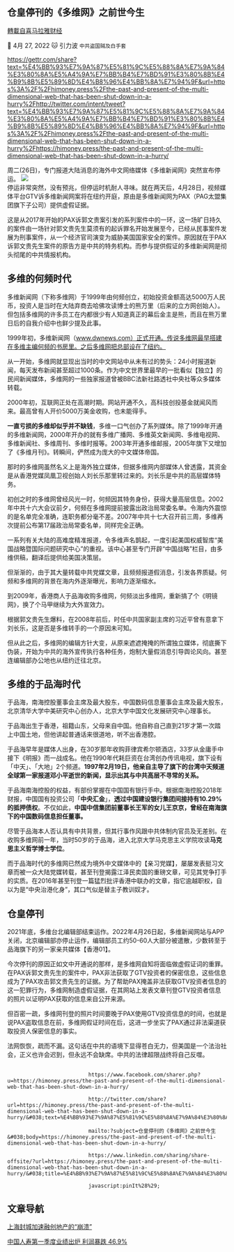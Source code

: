 
## 仓皇停刊的《多维网》之前世今生
[轉載自喜马拉雅财经](https://himoney.press/the-past-and-present-of-the-multi-dimensional-web-that-has-been-shut-down-in-a-hurry/)

:date: 4月 27, 2022 :cat: 引力波 `中共盗国贼及白手套` 

https://gettr.com/share?text=%E4%BB%93%E7%9A%87%E5%81%9C%E5%88%8A%E7%9A%84%E3%80%8A%E5%A4%9A%E7%BB%B4%E7%BD%91%E3%80%8B%E4%B9%8B%E5%89%8D%E4%B8%96%E4%BB%8A%E7%94%9F&url=https%3A%2F%2Fhimoney.press%2Fthe-past-and-present-of-the-multi-dimensional-web-that-has-been-shut-down-in-a-hurry%2Fhttp://twitter.com/intent/tweet?text=%E4%BB%93%E7%9A%87%E5%81%9C%E5%88%8A%E7%9A%84%E3%80%8A%E5%A4%9A%E7%BB%B4%E7%BD%91%E3%80%8B%E4%B9%8B%E5%89%8D%E4%B8%96%E4%BB%8A%E7%94%9F&url=https%3A%2F%2Fhimoney.press%2Fthe-past-and-present-of-the-multi-dimensional-web-that-has-been-shut-down-in-a-hurry%2Fhttps://himoney.press/the-past-and-present-of-the-multi-dimensional-web-that-has-been-shut-down-in-a-hurry/

周二(26日)，专门报道大陆消息的海外中文网络媒体《多维新闻网》突然宣布停运。
    ![](https://himoney.press/wp-content/uploads/2022/04/5a2c0525dfc157dfb453ce560a2b9efa-e1651010333604.jpg)    
停运非常突然，没有预兆，但停运时机耐人寻味。就在两天后，4月28日，视频媒体平台GTV诉多维新闻网案将在纽约开庭，原由是多维新闻网为PAX（PAG太盟集团旗下子公司）提供虚假证据。
    
这是从2017年开始的PAX诉郭文贵案引发的系列案件中的一环，这一场旷日持久的案件由一场针对郭文贵先生莫须有的起诉罪名开始发展至今，已经从民事案件发展为刑事案件，从一个经济官司演变为威胁美国国家安全的案件。原因就在于PAX诉郭文贵先生案件的原告方是中共的特务机构。而参与提供假证的多维新闻网是彻头彻尾的中共情报机构。
    
## 多维的何频时代
    
多维新闻网（下称多维网）于1999年由何频创立，初始投资金额高达5000万人民币，投资人是当时在大陆弃商去哈佛攻读博士的熊万里（后来的立方网创始人）。但包括多维网的许多员工在内都很少有人知道真正的幕后金主是熊，而且在熊万里日后的自我介绍中也鲜少提及此事。
    
1999年初，多维新闻网（www.dwnews.com）正式开通。传说多维网最早搭建在多维主编何频的书房里。之后多维网把总部设在了纽约。
    
从一开始，多维网就显现出当时的中文网站中从未有过的势头：24小时报道新闻，每天发布新闻甚至超过1000条。作为中文世界里最早的一批看似【独立】的民间新闻媒体，多维网的一些独家报道曾被BBC法新社路透社中央社等众多媒体转载。
    
2000年初，互联网正处在高潮时期。网站开通不久，高科技创投基金就闻风而来。最高曾有人开价5000万美金收购，也未能得手。
    
**一直亏损的多维却似乎并不缺钱**，多维一口气创办了系列媒体。除了1999年开通的多维新闻网，2000年开办的就有多维广播网、多维英文新闻网、多维电视网、多维新闻社、多维周刊、多维时报等。2003年开通多维邮报，2005年旗下又增加了《多维月刊》。转瞬间，俨然成为庞大的中文媒体帝国。
    
那时的多维网虽然名义上是海外独立媒体，但据多维网内部媒体人曾透露，其资金是从香港党媒凤凰卫视创始人刘长乐那里转过来的。刘长乐是中共的高层媒体特务。
    
初创之时的多维网曾经风光一时，何频因其特务身份，获得大量高层信息。2002年中共十六大会议前夕，何频在多维网提前披露出政治局常委名单。令海内外震惊的是名单完全准确，连职务都分毫不差。2007年中共十七大召开前三周，多维再次提前公布第17届政治局常委名单，同样完全正确。
    
一系列有关大陆的高难度精准报道，令多维声名鹊起，一度引起美国权威智库“美国战略暨国际问题研究中心”的重视。该中心甚至专门开辟“中国战略”栏目，由多维供稿，翻译后提供给美国决策层。
    
但渐渐的，由于其大量转载中共党媒文章，且频频报道假消息，引发各界质疑。何频和多维网的背景在海内外逐渐曝光，影响力逐渐缩水。
    
到2009年，香港商人于品海收购多维网，何频淡出多维网，重新搞了个《明镜网》，换了个马甲继续为大外宣效力。
    
根据郭文贵先生爆料，在2008年前后，时任中共国家副主席的习近平曾有意拿下刘长乐，这是否是多维转手的一个原因未可知。
    
但从此之后，多维网的编辑方针大变，从原来遮遮掩掩的所谓独立媒体，彻底撕下伪装，开始为中共的海外宣传执行各种任务，炮制大量假消息引导舆论风向。甚至连编辑部办公地也从纽约迁往北京。
    
## 多维的于品海时代
    
于品海，南海控股董事会主席及最大股东，中国数码信息董事会主席及最大股东，北京清华大学中美研究中心创办人，北京大学中国文化发展研究中心理事长。
    
于品海出生于香港，祖籍山东，父母来自中国。他自称自己直到21岁才第一次踏上中国土地，但他讲起普通话来很道地，听不出香港腔。
    
于品海早年是媒体人出身，在30岁那年收购菲律宾希尔顿酒店，33岁从金庸手中接下《明报》而一战成名。他在1990年代耗巨资在台湾创办传讯电视，旗下设有「中天」、「大地」2个频道。**1997年2月19日，他亲自主导了旗下的台湾中天频道全球第一家报道邓小平逝世的新闻，显示出其与中共高层不寻常的关系。**
    
于品海南海控股的权益，有部份掌握在中国国有银行手中。根据南海控股2018年财报，中国国有投资公司「**中央汇金**」，**透过中国建设银行集团间接持有10.29%的抵押债权**。不仅如此，**中国中信集团前董事长王军的女儿王京京，曾经在南海旗下的中国数码信息担任董事。**
    
尽管于品海本人否认具有中共背景，但其行事作风跟中共体制内官员及无差别。在收购多维网前一年，当时50岁的于品海，进入北京大学马克思主义学院攻读**马克思主义哲学博士学位**。
    
而于品海时代的多维网已然成为境外中文媒体中的【亲习党媒】，屡屡发表挺习文章而被一众大陆党媒转载，甚至刊登揭露江泽民卖国的重磅文章，可见其党争打手的实质。在2016年甚至刊登一篇猛烈批评香港中联办的文章，指它逾越职权，自以为是“中央治港化身”，其口气似是替主子教训奴才。
    
## 仓皇停刊
    
2021年底，多维台北编辑部结束运作。2022年4月26日起，多维新闻网站与APP关闭，北京编辑部亦停止运作，编辑部员工约50-60人大部分被遣散，少数转至于品海旗下的另一家亲共媒体【香港01】。
    
今次停刊的原因正如文中开通说的那样，是多维网自知将面临做虚假证词的重罪。在PAX诉郭文贵先生的案件中，PAX非法获取了GTV投资者的保密信息，这些信息成为了PAX攻击郭文贵先生的证据。为了帮助PAX掩盖非法获取GTV投资者信息的这一犯罪行为，多维网制造虚假证据，在其网站上发表文章刊登GTV投资者信息的照片以证明PAX获取的信息来自公开来源。
    
但百密一疏，多维网刊登的照片时间要晚于PAX使用GTV投资信息的时间，也就是说PAX盗取信息在前，多维网假证时间在后，这进一步坐实了PAX通过非法渠道获取投资人保密信息的事实。
    
法网恢恢，疏而不漏。这句话在中共的语境下显得苍白无力，但美国是一个法治社会，正义也许会迟到，但永远不会缺席。中共的法律超限战终将自己反噬。
    
## 

                              https://www.facebook.com/sharer.php?u=https://himoney.press/the-past-and-present-of-the-multi-dimensional-web-that-has-been-shut-down-in-a-hurry/

                              http://twitter.com/share?url=https://himoney.press/the-past-and-present-of-the-multi-dimensional-web-that-has-been-shut-down-in-a-hurry/&#038;text=%E4%BB%93%E7%9A%87%E5%81%9C%E5%88%8A%E7%9A%84%E3%80%8A%E5%A4%9A%E7%BB%B4%E7%BD%91%E3%80%8B%E4%B9%8B%E5%89%8D%E4%B8%96%E4%BB%8A%E7%94%9F
            
                              mailto:?subject=仓皇停刊的《多维网》之前世今生&#038;body=https://himoney.press/the-past-and-present-of-the-multi-dimensional-web-that-has-been-shut-down-in-a-hurry/

                              https://www.linkedin.com/sharing/share-offsite/?url=https://himoney.press/the-past-and-present-of-the-multi-dimensional-web-that-has-been-shut-down-in-a-hurry/&#038;title=%E4%BB%93%E7%9A%87%E5%81%9C%E5%88%8A%E7%9A%84%E3%80%8A%E5%A4%9A%E7%BB%B4%E7%BD%91%E3%80%8B%E4%B9%8B%E5%89%8D%E4%B8%96%E4%BB%8A%E7%94%9F

                              javascript:pinIt%28%29;    

                 	
## 文章导航
	

[上海封城加速融创地产的“崩溃”](https://himoney.press/%e4%b8%8a%e6%b5%b7%e5%b0%81%e5%9f%8e%e5%8a%a0%e9%80%9f%e8%9e%8d%e5%88%9b%e5%9c%b0%e4%ba%a7%e7%9a%84%e5%b4%a9%e6%ba%83/)

[中国人寿第一季度业绩出炉 利润暴跌 46.9%](https://himoney.press/china-lifes-first-quarter-results-released-profit-plummeted-46-9/)
